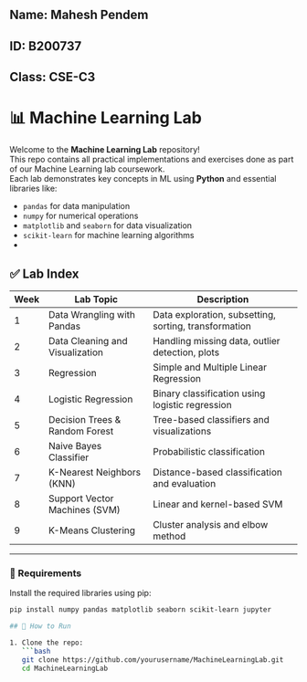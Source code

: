 ## **Name:** Mahesh Pendem  
## **ID:** B200737  
## **Class:** CSE-C3
# 📊 Machine Learning Lab

Welcome to the **Machine Learning Lab** repository!  
This repo contains all practical implementations and exercises done as part of our Machine Learning lab coursework.  
Each lab demonstrates key concepts in ML using **Python** and essential libraries like:

- `pandas` for data manipulation  
- `numpy` for numerical operations  
- `matplotlib` and `seaborn` for data visualization  
- `scikit-learn` for machine learning algorithms
- 
## ✅ Lab Index

| Week | Lab Topic                      | Description |
|------|--------------------------------|-------------|
| 1    | Data Wrangling with Pandas     | Data exploration, subsetting, sorting, transformation |
| 2    | Data Cleaning and Visualization| Handling missing data, outlier detection, plots |
| 3    | Regression                     | Simple and Multiple Linear Regression |
| 4    | Logistic Regression            | Binary classification using logistic regression |
| 5    | Decision Trees & Random Forest | Tree-based classifiers and visualizations |
| 6    | Naive Bayes Classifier         | Probabilistic classification |
| 7    | K-Nearest Neighbors (KNN)      | Distance-based classification and evaluation |
| 8    | Support Vector Machines (SVM)  | Linear and kernel-based SVM |
| 9    | K-Means Clustering             | Cluster analysis and elbow method |

---

### 🔧 Requirements

Install the required libraries using pip:

```bash
pip install numpy pandas matplotlib seaborn scikit-learn jupyter

## 🧪 How to Run

1. Clone the repo:
   ```bash
   git clone https://github.com/yourusername/MachineLearningLab.git
   cd MachineLearningLab
